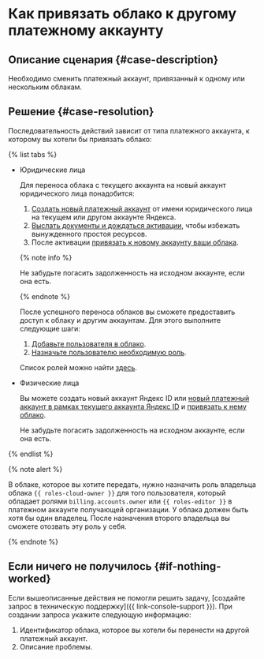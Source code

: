 # Как привязать облако к другому платежному аккаунту


## Описание сценария {#case-description}

Необходимо сменить платежный аккаунт, привязанный к одному или нескольким облакам.

## Решение {#case-resolution}

Последовательность действий зависит от типа платежного аккаунта, к которому вы хотели бы привязать облако:

{% list tabs %}

- Юридические лица

    Для переноса облака с текущего аккаунта на новый аккаунт юридического лица понадобится:

    1. [Создать новый платежный аккаунт](../../../billing/operations/create-new-account.md) от имени юридического лица на текущем или другом аккаунте Яндекса.
    1. [Выслать документы и дождаться активации](../../../billing/qa/billing-account.md#account-notification), чтобы избежать вынужденного простоя ресурсов.
    1. После активации [привязать к новому аккаунту ваши облака](../../../billing/operations/pin-cloud.md).

    {% note info %}

    Не забудьте погасить задолженность на исходном аккаунте, если она есть.

    {% endnote %}

    После успешного переноса облаков вы сможете предоставить доступ к облаку и другим аккаунтам.
    Для этого выполните следующие шаги:

    1. [Добавьте пользователя в облако](../../../iam/operations/users/create.md#passport-user).
    1. [Назначьте пользователю необходимую роль](../../../iam/operations/roles/grant.md#access-to-user).
    
    Список ролей можно найти [здесь](../../../iam/concepts/access-control/roles.md).

- Физические лица

    Вы можете создать новый аккаунт Яндекс ID или [новый платежный аккаунт в рамках текущего аккаунта Яндекс ID](../../../billing/operations/create-new-account.md) и [привязать к нему облако](../../../billing/operations/pin-cloud.md).

    Не забудьте погасить задолженность на исходном аккаунте, если она есть.

{% endlist %}

{% note alert %}

В облаке, которое вы хотите передать, нужно назначить роль владельца облака `{{ roles-cloud-owner }}` для того пользователя, который обладает ролями `billing.accounts.owner` или `{{ roles-editor }}` в платежном аккаунте получающей организации. У облака должен быть хотя бы один владелец. После назначения второго владельца вы сможете отозвать эту роль у себя.

{% endnote %}


## Если ничего не получилось {#if-nothing-worked}

Если вышеописанные действия не помогли решить задачу, [создайте запрос в техническую поддержку]({{ link-console-support }}). При создании запроса укажите следующую информацию:

1. Идентификатор облака, которое вы хотели бы перенести на другой платежный аккаунт.
1. Описание проблемы.
